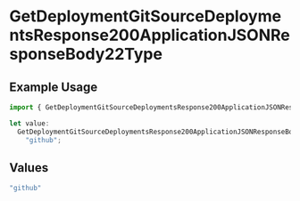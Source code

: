 # GetDeploymentGitSourceDeploymentsResponse200ApplicationJSONResponseBody22Type

## Example Usage

```typescript
import { GetDeploymentGitSourceDeploymentsResponse200ApplicationJSONResponseBody22Type } from "@simplesagar/vercel/models/getdeploymentop.js";

let value:
  GetDeploymentGitSourceDeploymentsResponse200ApplicationJSONResponseBody22Type =
    "github";
```

## Values

```typescript
"github"
```